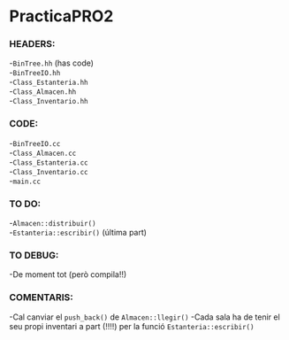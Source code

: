 # PracticaPRO2

### HEADERS:

-`BinTree.hh`   (has code)  
-`BinTreeIO.hh`  
-`Class_Estanteria.hh`  
-`Class_Almacen.hh`  
-`Class_Inventario.hh`  

### CODE:

-`BinTreeIO.cc`  
-`Class_Almacen.cc`  
-`Class_Estanteria.cc`  
-`Class_Inventario.cc`  
-`main.cc`  

### TO DO:

-`Almacen::distribuir()`  
-`Estanteria::escribir()` (última part)

### TO DEBUG:

-De moment tot (però compila!!)

### COMENTARIS:

-Cal canviar el `push_back()` de `Almacen::llegir()`
-Cada sala ha de tenir el seu propi inventari a part (!!!!) per la funció `Estanteria::escribir()`


